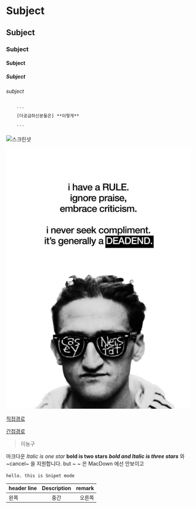 # Subject

## Subject

### Subject

#### Subject

##### Subject

###### subject



		```
		[더궁금하신분들은] **이렇게**
		 	
		```
		
![스크린샷](/Users/B.Park/Downloads/MarkdownSample/images/poster.jpg)


![HowAboutThis](images/poster.jpg)

[직접경로](/Users/B.Park/Downloads/MarkdownSample/sample.md)

[간접경로](sample.md)



> 이뇽구
> 

마크다운 *Italic is one star* **bold is two stars** ***bold and Italic is three stars*** 와 ~cancel~ 을 지원합니다. but ~ ~ 은 MacDown	에선 안보이고 

`hello. this is Snipet mode`

| header line | Description | remark |
| :--- | :---: | ---: |
| 왼쪽 | 중간 | 오른쪽 |



